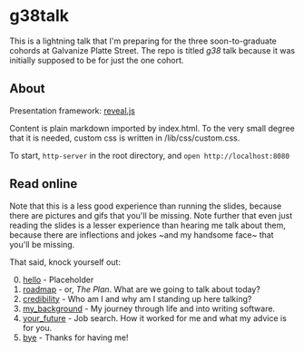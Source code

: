 # g38talk

This is a lightning talk that I'm preparing for the three soon-to-graduate cohords at Galvanize Platte Street. The repo is titled _g38_ talk because it was initially supposed to be for just the one cohort.

## About

Presentation framework: [reveal.js]

Content is plain markdown imported by index.html. To the very small degree that it is needed, custom css is written in /lib/css/custom.css.

To start, `http-server` in the root directory, and `open http://localhost:8080`

## Read online

Note that this is a less good experience than running the slides, because there are pictures and gifs that you'll be missing. Note further that even just reading the slides is a lesser experience than hearing me talk about them, because there are inflections and jokes ~and my handsome face~ that you'll be missing.

That said, knock yourself out:

0. [hello] - Placeholder
1. [roadmap] - or, _The Plan_. What are we going to talk about today?
2. [credibility] - Who am I and why am I standing up here talking?
2. [my_background] - My journey through life and into writing software.
2. [your_future] - Job search. How it worked for me and what my advice is for you.
2. [bye] - Thanks for having me!

[hello]: 00_hello.md
[roadmap]: 01_roadmap.md
[credibility]: 02_credibility.md
[my_background]: 03_my_background.md
[your_future]: 04_your_future.md
[bye]: 05_bye.md
[reveal.js]: https://github.com/hakimel/reveal.js/
